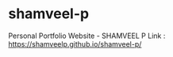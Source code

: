 # shamveel-p
Personal Portfolio Website - SHAMVEEL P
Link : https://shamveelp.github.io/shamveel-p/
